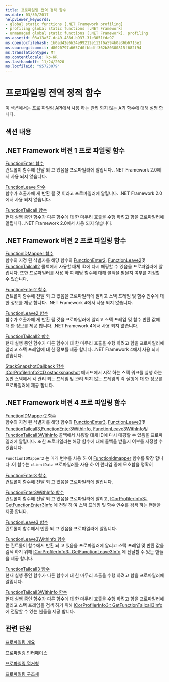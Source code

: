 ```yaml
---
title: 프로파일링 전역 정적 함수
ms.date: 03/30/2017
helpviewer_keywords:
- global static functions [.NET Framework profiling]
- profiling global static functions [.NET Framework]
- unmanaged global static functions [.NET Framework], profiling
ms.assetid: 08a13a57-dc49-488d-b937-31e3051fda97
ms.openlocfilehash: 1b0ad42e6b34e99212e112f6a594b0a36b6715e1
ms.sourcegitcommit: d8020797a6657d0fbbdff362b80300815f682f94
ms.translationtype: MT
ms.contentlocale: ko-KR
ms.lasthandoff: 11/24/2020
ms.locfileid: "95723079"
---
```

# <a name="profiling-global-static-functions"></a>프로파일링 전역 정적 함수

이 섹션에서는 프로 파일링 API에서 사용 하는 관리 되지 않는 API 함수에 대해 설명 합니다.  
  
## <a name="in-this-section"></a>섹션 내용  
  
## <a name="net-framework-version-1-profiling-functions"></a>.NET Framework 버전 1 프로 파일링 함수  

 [FunctionEnter 함수](functionenter-function.md)  
 컨트롤이 함수에 전달 되 고 있음을 프로파일러에 알립니다. .NET Framework 2.0에서 사용 되지 않습니다.  
  
 [FunctionLeave 함수](functionleave-function.md)  
 함수가 호출자에 게 반환 될 것 이라고 프로파일러에 알립니다. .NET Framework 2.0에서 사용 되지 않습니다.  
  
 [FunctionTailcall 함수](functiontailcall-function.md)  
 현재 실행 중인 함수가 다른 함수에 대 한 마무리 호출을 수행 하려고 함을 프로파일러에 알립니다. .NET Framework 2.0에서 사용 되지 않습니다.  
  
## <a name="net-framework-version-2-profiling-functions"></a>.NET Framework 버전 2 프로 파일링 함수  

 [FunctionIDMapper 함수](functionidmapper-function.md)  
 함수의 지정 된 식별자를 해당 함수의 [FunctionEnter2](functionenter2-function.md), [FunctionLeave2](functionleave2-function.md)및 [FunctionTailcall2](functiontailcall2-function.md) 콜백에서 사용할 대체 ID에 다시 매핑할 수 있음을 프로파일러에 알립니다. 또한 프로파일러를 사용 하 여 해당 함수에 대해 콜백을 받을지 여부를 지정할 수 있습니다.  
  
 [FunctionEnter2 함수](functionenter2-function.md)  
 컨트롤이 함수에 전달 되 고 있음을 프로파일러에 알리고 스택 프레임 및 함수 인수에 대 한 정보를 제공 합니다. .NET Framework 4에서 사용 되지 않습니다.  
  
 [FunctionLeave2 함수](functionleave2-function.md)  
 함수가 호출자에 게 반환 될 것을 프로파일러에 알리고 스택 프레임 및 함수 반환 값에 대 한 정보를 제공 합니다. .NET Framework 4에서 사용 되지 않습니다.  
  
 [FunctionTailcall2 함수](functiontailcall2-function.md)  
 현재 실행 중인 함수가 다른 함수에 대 한 마무리 호출을 수행 하려고 함을 프로파일러에 알리고 스택 프레임에 대 한 정보를 제공 합니다. .NET Framework 4에서 사용 되지 않습니다.  
  
 [StackSnapshotCallback 함수](stacksnapshotcallback-function.md)  
 [ICorProfilerInfo2::D ostacksnapshot](icorprofilerinfo2-dostacksnapshot-method.md) 메서드에서 시작 하는 스택 워크를 실행 하는 동안 스택에서 각 관리 되는 프레임 및 관리 되지 않는 프레임의 각 실행에 대 한 정보를 프로파일러에 제공 합니다.  
  
## <a name="net-framework-version-4-profiling-functions"></a>.NET Framework 버전 4 프로 파일링 함수  

 [FunctionIDMapper2 함수](functionidmapper2-function.md)  
 함수의 지정 된 식별자를 해당 함수의 [FunctionEnter3](functionenter3-function.md), [FunctionLeave3](functionleave3-function.md)및 [FunctionTailcall3](functiontailcall3-function.md),[FunctionEnter3WithInfo](functionenter3withinfo-function.md), [FunctionLeave3WithInfo](functionleave3withinfo-function.md)및 [FunctionTailcall3WithInfo](functiontailcall3withinfo-function.md) 콜백에서 사용할 대체 ID에 다시 매핑할 수 있음을 프로파일러에 알립니다. 또한 프로파일러는 해당 함수에 대해 콜백을 받을지 여부를 지정할 수 있습니다.  
  
 `FunctionIDMapper2` 는 매개 변수를 사용 하 여 [Functionidmapper](functionidmapper-function.md) 함수를 확장 합니다 .이 함수는 `clientData` 프로파일러를 사용 하 여 런타임 중에 모호함을 명확히  
  
 [FunctionEnter3 함수](functionenter3-function.md)  
 컨트롤이 함수에 전달 되 고 있음을 프로파일러에 알립니다.  
  
 [FunctionEnter3WithInfo 함수](functionenter3withinfo-function.md)  
 컨트롤이 함수에 전달 되 고 있음을 프로파일러에 알리고, [ICorProfilerInfo3:: GetFunctionEnter3Info](icorprofilerinfo3-getfunctionenter3info-method.md) 에 전달 하 여 스택 프레임 및 함수 인수를 검색 하는 핸들을 제공 합니다.  
  
 [FunctionLeave3 함수](functionleave3-function.md)  
 컨트롤이 함수에서 반환 되 고 있음을 프로파일러에 알립니다.  
  
 [FunctionLeave3WithInfo 함수](functionleave3withinfo-function.md)  
 는 컨트롤이 함수에서 반환 되 고 있음을 프로파일러에 알리고 스택 프레임 및 반환 값을 검색 하기 위해 [ICorProfilerInfo3:: GetFunctionLeave3Info](icorprofilerinfo3-getfunctionleave3info-method.md) 에 전달할 수 있는 핸들을 제공 합니다.  
  
 [FunctionTailcall3 함수](functiontailcall3-function.md)  
 현재 실행 중인 함수가 다른 함수에 대 한 마무리 호출을 수행 하려고 함을 프로파일러에 알립니다.  
  
 [FunctionTailcall3WithInfo 함수](functiontailcall3withinfo-function.md)  
 현재 실행 중인 함수가 다른 함수에 대 한 마무리 호출을 수행 하려고 함을 프로파일러에 알리고 스택 프레임을 검색 하기 위해 [ICorProfilerInfo3:: GetFunctionTailcall3Info](icorprofilerinfo3-getfunctiontailcall3info-method.md) 에 전달할 수 있는 핸들을 제공 합니다.  
  
## <a name="related-sections"></a>관련 단원  

 [프로파일링 개요](profiling-overview.md)  
  
 [프로파일링 인터페이스](profiling-interfaces.md)  
  
 [프로파일링 열거형](profiling-enumerations.md)  
  
 [프로파일링 구조체](profiling-structures.md)
